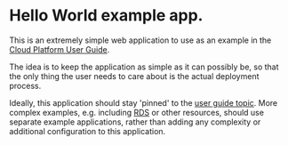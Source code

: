 # Hello World example app.

This is an extremely simple web application to use as an example in the [Cloud Platform User Guide][user guide topic].

The idea is to keep the application as simple as it can possibly be, so that the only thing the user needs to care about is the actual deployment process.

Ideally, this application should stay 'pinned' to the [user guide topic]. More complex examples, e.g. including [RDS](https://aws.amazon.com/rds/) or other resources, should use separate example applications, rather than adding any complexity or additional configuration to this application.

[user guide topic]: https://user-guide.cloud-platform.service.justice.gov.uk/documentation/deploying-an-app/helloworld-app-deploy.html#deploying-a-39-hello-world-39-application-to-the-cloud-platform


